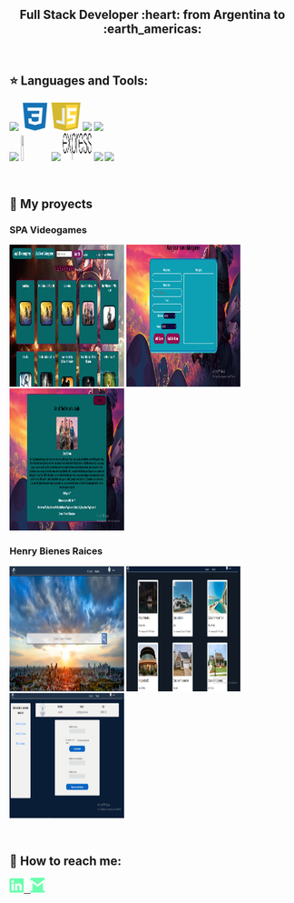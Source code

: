 <h2 align="center">
Full Stack Developer :heart: from Argentina to :earth_americas:
</h2>

&nbsp;&nbsp;


## :star: Languages and Tools:

<p>
  <code><img width="10%" src="https://www.vectorlogo.zone/logos/w3_html5/w3_html5-ar21.svg"></code>
  <code><img width="10%" height="50px" src="https://github.com/Botsi1/Botsi1/blob/main/Logos/1200px-Devicon-css3-plain.svg.png"></code>
  <code><img width="10%" height="50px" src="https://github.com/Botsi1/Botsi1/blob/main/Logos/javascript-1.svg"></code>
  <code><img width="10%" src="https://www.vectorlogo.zone/logos/git-scm/git-scm-ar21.svg"></code>
  <code><img width="10%" src="https://www.vectorlogo.zone/logos/getbootstrap/getbootstrap-ar21.svg"></code>

  <br />
  <code><img width="10%" src="https://www.vectorlogo.zone/logos/reactjs/reactjs-ar21.svg"></code>
  <code><img width="10%" height="45" src="https://cdn.worldvectorlogo.com/logos/redux.svg"></code>
  <code><img width="10%" src="https://www.vectorlogo.zone/logos/nodejs/nodejs-ar21.svg"></code>
  <code><img  width="10%" height="50px" src="https://github.com/Botsi1/Botsi1/blob/main/Logos/expressjs.svg"></code>
  <code><img width="10%" src="https://www.vectorlogo.zone/logos/postgresql/postgresql-ar21.svg"></code>
  <code><img width="10%" src="https://www.vectorlogo.zone/logos/sequelizejs/sequelizejs-ar21.svg"></code>
  <br />
</p>

&nbsp;

## :pushpin: My proyects
<h3>SPA Videogames</h3>
<p>
  <a><img width="40%" height="250" src="https://github.com/Botsi1/Botsi1/blob/main/Images/Videogames/Captura%20de%20pantalla%202022-11-08%20224508.png"></a>
  <a><img width="40%" height="250" src="https://github.com/Botsi1/Botsi1/blob/main/Images/Videogames/Captura%20de%20pantalla%202022-11-08%20224612.png"></a>
  <a><img width="40%" height="250" src="https://github.com/Botsi1/Botsi1/blob/main/Images/Videogames/Captura%20de%20pantalla%202022-11-08%20224754.png"></a>
</p>

<h3>Henry Bienes Raices</h3>
<p>
  <a><img width="40%" height="220" src="https://github.com/Botsi1/Botsi1/blob/main/Images/Henry-Bienes-Raices/Captura%20de%20pantalla%202022-11-08%20224926.png"></a>
  <a><img width="40%" height="220" src="https://github.com/Botsi1/Botsi1/blob/main/Images/Henry-Bienes-Raices/Captura%20de%20pantalla%202022-11-08%20225032.png"></a>
  <a><img width="40%" height="220" src="https://github.com/Botsi1/Botsi1/blob/main/Images/Henry-Bienes-Raices/Captura%20de%20pantalla%202022-11-08%20225339.png"></a>
</p> 
&nbsp;

## :paperclip: How to reach me:
<span >
<a href="https://www.linkedin.com/in/bautista-moreiro/" ><img width="5%" src="https://github.com/Botsi1/Botsi1/blob/main/Logos/linkedin-icon.png"> &nbsp;
<a href="mailto:bmoreiro@gmail.com" ><img width="5%" src="https://github.com/Botsi1/Botsi1/blob/main/Logos/gmail-icon%20green.png">
</span>

